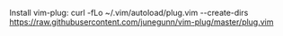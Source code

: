 Install vim-plug:
curl -fLo ~/.vim/autoload/plug.vim --create-dirs \
    https://raw.githubusercontent.com/junegunn/vim-plug/master/plug.vim
